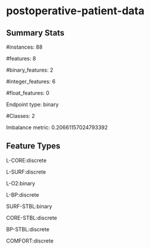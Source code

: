 # postoperative-patient-data

## Summary Stats

#instances: 88

#features: 8

  #binary_features: 2

  #integer_features: 6

  #float_features: 0

Endpoint type: binary

#Classes: 2

Imbalance metric: 0.20661157024793392

## Feature Types

 L-CORE:discrete

L-SURF:discrete

L-O2:binary

L-BP:discrete

SURF-STBL:binary

CORE-STBL:discrete

BP-STBL:discrete

COMFORT:discrete

